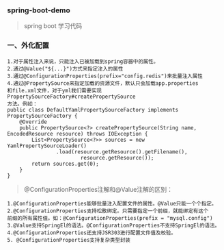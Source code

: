 ### spring-boot-demo

>spring boot 学习代码

### 一、外化配置

    1.对于属性注入来说，只能注入已被加载到spring容器中的属性。
    2.通过@Value("${...}")方式来指定注入的属性
    3.通过@ConfigurationProperties(prefix="config.redis")来批量注入属性
    4.通过@PropertySource来指定加载的资源文件，默认只会加载app.properties
    和file.xml文件，对于yml我们需要实现PropertySourceFactory#createPropertySource
    方法。例如：
    public class DefaultYamlPropertySourceFactory implements PropertySourceFactory {
        @Override
        public PropertySource<?> createPropertySource(String name, EncodedResource resource) throws IOException {
            List<PropertySource<?>> sources = new YamlPropertySourceLoader()
                    .load(resource.getResource().getFilename(),
                            resource.getResource());
            return sources.get(0);
        }
    }

>@ConfigurationProperties注解和@Value注解的区别：

    1.@ConfigurationProperties能够批量注入配置文件的属性。@Value只能一个个指定。
    2.@ConfigurationProperties支持松散绑定。只需要指定一个前缀，就能绑定有这个
    前缀的所有属性值。如：@ConfigurationProperties(prefix = "mysql.config")
    3.@Value支持SpringEl的语法。@ConfigurationProperties不支持SpringEl的语法。
    4.@ConfigurationProperties还支持JSR303进行配置文件值及校验。
    5. @ConfigurationProperties支持复杂类型封装

